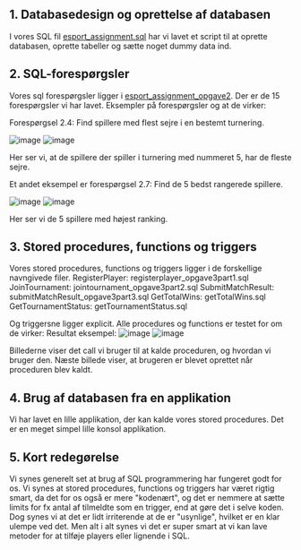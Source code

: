 ## 1. Databasedesign og oprettelse af databasen

I vores SQL fil [esport_assignment.sql](esport_assignment.sql) har vi lavet et script til at oprette databasen, oprette tabeller og sætte noget dummy data ind.

## 2. SQL-forespørgsler

Vores sql forespørgsler ligger i [esport_assignment_opgave2](esport_assignment_opgave2.sql). Der er de 15 forespørgsler vi har lavet. 
Eksempler på forespørgsler og at de virker: 

Forespørgsel 2.4:
Find spillere med flest sejre i en bestemt turnering.

![image](https://github.com/user-attachments/assets/a0259aa3-1c83-422e-a6aa-36aacb27e099)
![image](https://github.com/user-attachments/assets/440eb3cf-93c0-46cd-b350-a8f0ecc2ff48)

Her ser vi, at de spillere der spiller i turnering med nummeret 5, har de fleste sejre. 

Et andet eksempel er forespørgsel 2.7:
Find de 5 bedst rangerede spillere.

![image](https://github.com/user-attachments/assets/5b9d2601-5796-4fd1-af32-d1620c08f596)
![image](https://github.com/user-attachments/assets/9cbc8558-5c8e-44f9-871f-d268a36c495b)

Her ser vi de 5 spillere med højest ranking.


## 3. Stored procedures, functions og triggers

Vores stored procedures, functions og triggers ligger i de forskellige navngivede filer. 
RegisterPlayer: registerplayer_opgave3part1.sql
JoinTournament: jointournament_opgave3part2.sql
SubmitMatchResult: submitMatchResult_opgave3part3.sql
GetTotalWins: getTotalWins.sql
GetTournamentStatus: getTournamentStatus.sql

Og triggersne ligger explicit. Alle procedures og functions er testet for om de virker: 
Resultat eksempel: 
![image](https://github.com/user-attachments/assets/31e44da8-825c-4e59-9f98-00f46898621d)
![image](https://github.com/user-attachments/assets/5c78e267-5c6b-4d73-8a11-8f2d2fbecbff)

Billederne viser det call vi bruger til at kalde proceduren, og hvordan vi bruger den. Næste billede viser, at brugeren er blevet oprettet når proceduren blev kaldt.

## 4. Brug af databasen fra en applikation

Vi har lavet en lille applikation, der kan kalde vores stored procedures. Det er en meget simpel lille konsol applikation.

## 5. Kort redegørelse 
Vi synes generelt set at brug af SQL programmering har fungeret godt for os. 
Vi synes at stored procedures, functions og triggers har været rigtig smart, da det for os også er mere "kodenært", og det er nemmere at sætte limits for fx antal af tilmeldte som en trigger, end at gøre det i selve koden. 
Dog synes vi at det er lidt irriterende at de er "usynlige", hvilket er en klar ulempe ved det. 
Men alt i alt synes vi det er super smart at vi kan lave metoder for at tilføje players eller lignende i SQL.
